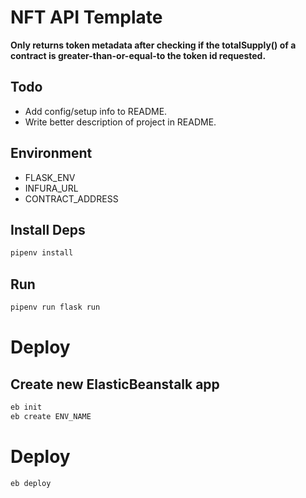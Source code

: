 # NFT API Template

**Only returns token metadata after checking if the totalSupply() of a contract is greater-than-or-equal-to the token id requested.**



## Todo

- Add config/setup info to README.
- Write better description of project in README.

## Environment

- FLASK_ENV
- INFURA_URL
- CONTRACT_ADDRESS

## Install Deps

```bash
pipenv install
```

## Run

```bash
pipenv run flask run
```



# Deploy

## Create new ElasticBeanstalk app

```bash
eb init
eb create ENV_NAME
```

# Deploy

```bash
eb deploy
```
